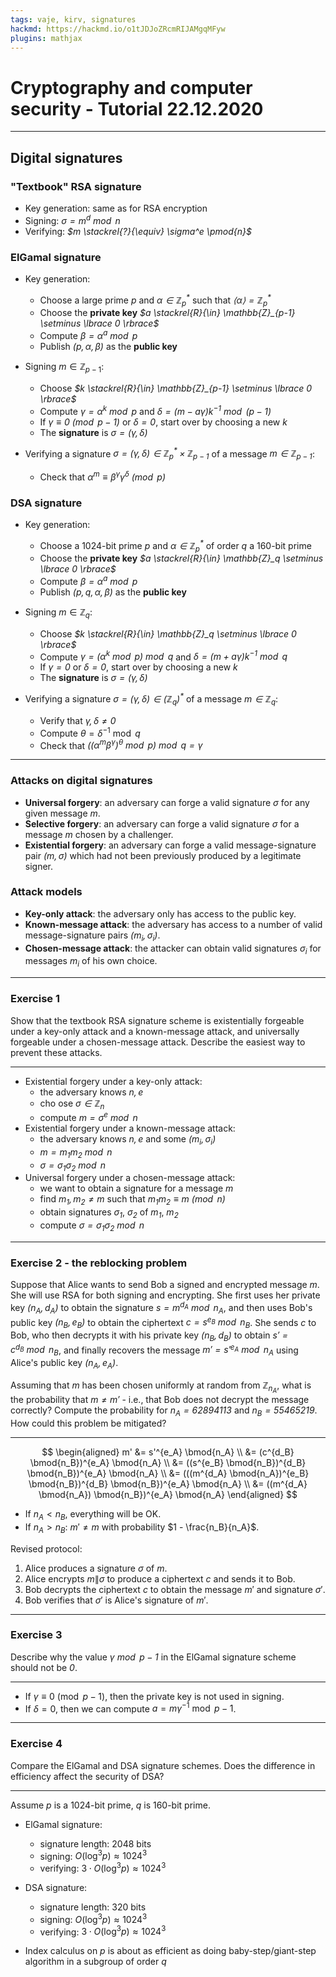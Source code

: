 ```yaml
---
tags: vaje, kirv, signatures
hackmd: https://hackmd.io/o1tJDJoZRcmRIJAMgqMFyw
plugins: mathjax
---
```

# Cryptography and computer security - Tutorial 22.12.2020

---

## Digital signatures

### "Textbook" RSA signature

* Key generation: same as for RSA encryption
* Signing: <i>$\sigma = m^d \bmod{n}$</i>
* Verifying: <i>$m \stackrel{?}{\equiv} \sigma^e \pmod{n}$</i>

### ElGamal signature

* Key generation:
  - Choose a large prime <i>$p$</i> and <i>$\alpha \in \mathbb{Z}_p^*$</i> such that <i>$\langle \alpha \rangle = \mathbb{Z}_p^*$</i>
  - Choose the **private key** <i>$a \stackrel{R}{\in} \mathbb{Z}_{p-1} \setminus \lbrace 0 \rbrace$</i>
  - Compute <i>$\beta = \alpha^a \bmod{p}$</i>
  - Publish <i>$(p, \alpha, \beta)$</i> as the **public key**

* Signing $m \in \mathbb{Z}_{p-1}$:
  - Choose <i>$k \stackrel{R}{\in} \mathbb{Z}_{p-1} \setminus \lbrace 0 \rbrace$</i>
  - Compute <i>$\gamma = \alpha^k \bmod{p}$</i> and <i>$\delta = (m - a \gamma) k^{-1} \bmod{(p-1)}$</i>
  - If <i>$\gamma \equiv 0 \pmod{p-1}$</i> or <i>$\delta = 0$</i>, start over by choosing a new <i>$k$</i>
  - The **signature** is <i>$\sigma = (\gamma, \delta)$</i>

* Verifying a signature <i>$\sigma = (\gamma, \delta) \in \mathbb{Z}_p^*$</i><i>${}\times \mathbb{Z}_{p-1}$</i> of a message <i>$m \in \mathbb{Z}_{p-1}$</i>:
  - Check that <i>$\alpha^m \equiv \beta^\gamma \gamma^\delta \pmod{p}$</i>

### DSA signature

* Key generation:
  - Choose a 1024-bit prime <i>$p$</i> and <i>$\alpha \in \mathbb{Z}_p^*$</i> of order <i>$q$</i> a 160-bit prime
  - Choose the **private key** <i>$a \stackrel{R}{\in} \mathbb{Z}_q \setminus \lbrace 0 \rbrace$</i>
  - Compute <i>$\beta = \alpha^a \bmod{p}$</i>
  - Publish <i>$(p, q, \alpha, \beta)$</i> as the **public key**

* Signing $m \in \mathbb{Z}_q$:
  - Choose <i>$k \stackrel{R}{\in} \mathbb{Z}_q \setminus \lbrace 0 \rbrace$</i>
  - Compute <i>$\gamma = (\alpha^k \bmod{p}) \bmod{q}$</i> and <i>$\delta = (m + a \gamma) k^{-1} \bmod{q}$</i>
  - If <i>$\gamma = 0$</i> or <i>$\delta = 0$</i>, start over by choosing a new <i>$k$</i>
  - The **signature** is <i>$\sigma = (\gamma, \delta)$</i>

* Verifying a signature <i>$\sigma = (\gamma, \delta) \in (\mathbb{Z}_q)^*$</i> of a message <i>$m \in \mathbb{Z}_q$</i>:
  - Verify that <i>$\gamma, \delta \ne 0$</i>
  - Compute $\theta = \delta^{-1} \bmod{q}$
  - Check that <i>$((\alpha^m \beta^\gamma)^\theta \bmod{p}) \bmod{q} = \gamma$</i>

---

### Attacks on digital signatures

* **Universal forgery**: an adversary can forge a valid signature <i>$\sigma$</i> for any given message <i>$m$</i>.
* **Selective forgery**: an adversary can forge a valid signature <i>$\sigma$</i> for a message <i>$m$</i> chosen by a challenger.
* **Existential forgery**: an adversary can forge a valid message-signature pair <i>$(m, \sigma)$</i> which had not been previously produced by a legitimate signer.

### Attack models

* **Key-only attack**: the adversary only has access to the public key.
* **Known-message attack**: the adversary has access to a number of valid message-signature pairs <i>$(m_i, \sigma_i)$</i>.
* **Chosen-message attack**: the attacker can obtain valid signatures <i>$\sigma_i$</i> for messages <i>$m_i$</i> of his own choice.

---

### Exercise 1

Show that the textbook RSA signature scheme is existentially forgeable under a key-only attack and a known-message attack, and universally forgeable under a chosen-message attack. Describe the easiest way to prevent these attacks.

----

* Existential forgery under a key-only attack:
  - the adversary knows <i>$n, e$</i>
  - cho  ose <i>$\sigma \in \mathbb{Z}_n$</i>
  - compute <i>$m = \sigma^e \bmod{n}$</i>
* Existential forgery under a known-message attack:
  - the adversary knows <i>$n, e$</i> and some <i>$(m_i, \sigma_i)$</i>
  - <i>$m = m_1 m_2 \bmod{n}$</i>
  - <i>$\sigma = \sigma_1 \sigma_2 \bmod{n}$</i>
* Universal forgery under a chosen-message attack:
  - we want to obtain a signature for a message <i>$m$</i>
  - find <i>$m_1, m_2 \ne m$</i> such that <i>$m_1 m_2 \equiv m \pmod{n}$</i>
  - obtain signatures <i>$\sigma_1$</i>, <i>$\sigma_2$</i> of <i>$m_1$</i>, <i>$m_2$</i>
  - compute <i>$\sigma = \sigma_1 \sigma_2 \bmod{n}$</i>

---

### Exercise 2 - the reblocking problem

Suppose that Alice wants to send Bob a signed and encrypted message <i>$m$</i>. She will use RSA for both signing and encrypting. She first uses her private key <i>$(n_A, d_A)$</i> to obtain the signature <i>$s = m^{d_A} \bmod{n_A}$</i>, and then uses Bob's public key <i>$(n_B, e_B)$</i> to obtain the ciphertext <i>$c = s^{e_B} \bmod{n_B}$</i>. She sends <i>$c$</i> to Bob, who then decrypts it with his private key <i>$(n_B, d_B)$</i> to obtain <i>$s' = c^{d_B} \bmod{n_B}$</i>, and finally recovers the message <i>$m' = s'^{e_A} \bmod{n_A}$</i> using Alice's public key <i>$(n_A, e_A)$</i>.

Assuming that <i>$m$</i> has been chosen uniformly at random from <i>$\mathbb{Z}_{n_A}$</i>, what is the probability that <i>$m \ne m'$</i> - i.e., that Bob does not decrypt the message correctly? Compute the probability for <i>$n_A = 62894113$</i> and <i>$n_B = 55465219$</i>. How could this problem be mitigated?

----

$$
\begin{aligned}
m' &= s'^{e_A} \bmod{n_A} \\
&= (c^{d_B} \bmod{n_B})^{e_A} \bmod{n_A} \\
&= ((s^{e_B} \bmod{n_B})^{d_B} \bmod{n_B})^{e_A} \bmod{n_A} \\
&= (((m^{d_A} \bmod{n_A})^{e_B} \bmod{n_B})^{d_B} \bmod{n_B})^{e_A} \bmod{n_A} \\
&= ((m^{d_A} \bmod{n_A}) \bmod{n_B})^{e_A} \bmod{n_A}
\end{aligned}
$$

* If $n_A < n_B$, everything will be OK.
* If $n_A > n_B$: $m' \ne m$ with probability $1 - \frac{n_B}{n_A}$.

Revised protocol:
1. Alice produces a signature $\sigma$ of $m$.
2. Alice encrypts $m \| \sigma$ to produce a ciphertext $c$ and sends it to Bob.
3. Bob decrypts the ciphertext $c$ to obtain the message $m'$ and signature $\sigma'$.
4. Bob verifies that $\sigma'$ is Alice's signature of $m'$.

---

### Exercise 3

Describe why the value <i>$\gamma \bmod{p-1}$</i> in the ElGamal signature scheme should not be 
<i>$0$</i>.

----

* If $\gamma \equiv 0 \pmod{p-1}$, then the private key is not used in signing.
* If $\delta = 0$, then we can compute $a = m\gamma^{-1} \bmod{p-1}$.

---

### Exercise 4

Compare the ElGamal and DSA signature schemes. Does the difference in efficiency affect the security of DSA?

----

Assume $p$ is a 1024-bit prime, $q$ is 160-bit prime.

* ElGamal signature:
  - signature length: $2048$ bits
  - signing: $O(\log^3 p) \approx 1024^3$
  - verifying: $3 \cdot O(\log^3 p) \approx 1024^3$

* DSA signature:
  - signature length: $320$ bits
  - signing: $O(\log^3 p) \approx 1024^3$
  - verifying: $3 \cdot O(\log^3 p) \approx 1024^3$

* Index calculus on $p$ is about as efficient as doing baby-step/giant-step algorithm in a subgroup of order $q$